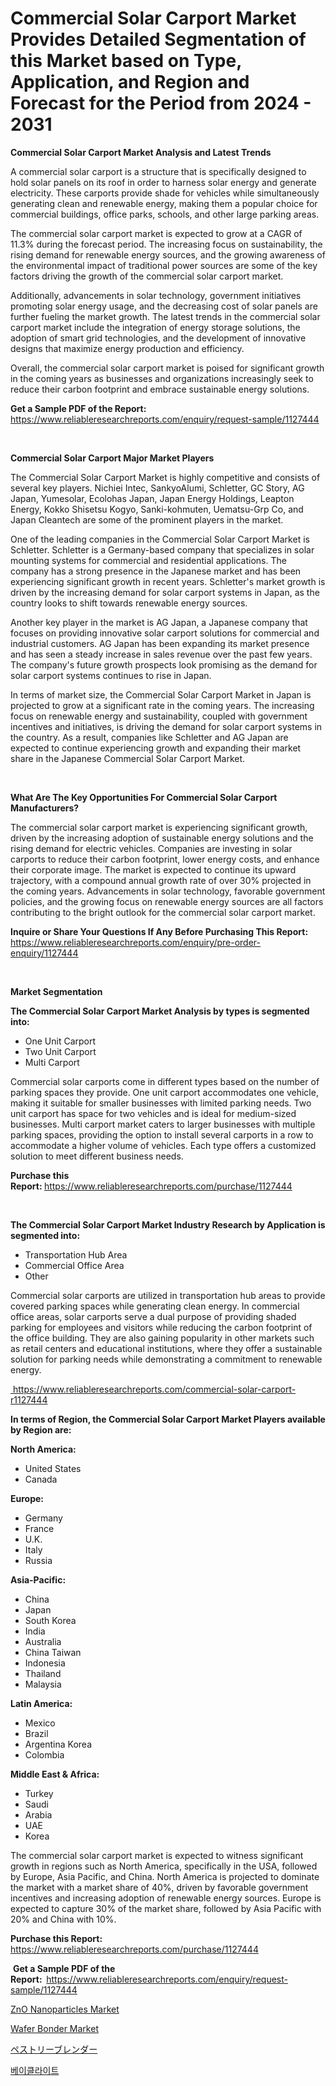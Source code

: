 <p><h1>Commercial Solar Carport Market Provides Detailed Segmentation of this Market based on Type, Application, and Region and Forecast for the Period from 2024 - 2031</h1></p><p><strong>Commercial Solar Carport Market Analysis and Latest Trends</strong></p>
<p><p>A commercial solar carport is a structure that is specifically designed to hold solar panels on its roof in order to harness solar energy and generate electricity. These carports provide shade for vehicles while simultaneously generating clean and renewable energy, making them a popular choice for commercial buildings, office parks, schools, and other large parking areas.</p><p>The commercial solar carport market is expected to grow at a CAGR of 11.3% during the forecast period. The increasing focus on sustainability, the rising demand for renewable energy sources, and the growing awareness of the environmental impact of traditional power sources are some of the key factors driving the growth of the commercial solar carport market.</p><p>Additionally, advancements in solar technology, government initiatives promoting solar energy usage, and the decreasing cost of solar panels are further fueling the market growth. The latest trends in the commercial solar carport market include the integration of energy storage solutions, the adoption of smart grid technologies, and the development of innovative designs that maximize energy production and efficiency.</p><p>Overall, the commercial solar carport market is poised for significant growth in the coming years as businesses and organizations increasingly seek to reduce their carbon footprint and embrace sustainable energy solutions.</p></p>
<p><strong>Get a Sample PDF of the Report:&nbsp;</strong> <a href="https://www.reliableresearchreports.com/enquiry/request-sample/1127444">https://www.reliableresearchreports.com/enquiry/request-sample/1127444</a></p>
<p>&nbsp;</p>
<p><strong>Commercial Solar Carport Major Market Players</strong></p>
<p><p>The Commercial Solar Carport Market is highly competitive and consists of several key players. Nichiei Intec, SankyoAlumi, Schletter, GC Story, AG Japan, Yumesolar, Ecolohas Japan, Japan Energy Holdings, Leapton Energy, Kokko Shisetsu Kogyo, Sanki-kohmuten, Uematsu-Grp Co, and Japan Cleantech are some of the prominent players in the market.</p><p>One of the leading companies in the Commercial Solar Carport Market is Schletter. Schletter is a Germany-based company that specializes in solar mounting systems for commercial and residential applications. The company has a strong presence in the Japanese market and has been experiencing significant growth in recent years. Schletter's market growth is driven by the increasing demand for solar carport systems in Japan, as the country looks to shift towards renewable energy sources.</p><p>Another key player in the market is AG Japan, a Japanese company that focuses on providing innovative solar carport solutions for commercial and industrial customers. AG Japan has been expanding its market presence and has seen a steady increase in sales revenue over the past few years. The company's future growth prospects look promising as the demand for solar carport systems continues to rise in Japan.</p><p>In terms of market size, the Commercial Solar Carport Market in Japan is projected to grow at a significant rate in the coming years. The increasing focus on renewable energy and sustainability, coupled with government incentives and initiatives, is driving the demand for solar carport systems in the country. As a result, companies like Schletter and AG Japan are expected to continue experiencing growth and expanding their market share in the Japanese Commercial Solar Carport Market.</p></p>
<p>&nbsp;</p>
<p><strong>What Are The Key Opportunities For Commercial Solar Carport Manufacturers?</strong></p>
<p><p>The commercial solar carport market is experiencing significant growth, driven by the increasing adoption of sustainable energy solutions and the rising demand for electric vehicles. Companies are investing in solar carports to reduce their carbon footprint, lower energy costs, and enhance their corporate image. The market is expected to continue its upward trajectory, with a compound annual growth rate of over 30% projected in the coming years. Advancements in solar technology, favorable government policies, and the growing focus on renewable energy sources are all factors contributing to the bright outlook for the commercial solar carport market.</p></p>
<p><strong>Inquire or Share Your Questions If Any Before Purchasing This Report:</strong> <a href="https://www.reliableresearchreports.com/enquiry/pre-order-enquiry/1127444">https://www.reliableresearchreports.com/enquiry/pre-order-enquiry/1127444</a></p>
<p>&nbsp;</p>
<p><strong>Market Segmentation</strong></p>
<p><strong>The Commercial Solar Carport Market Analysis by types is segmented into:</strong></p>
<p><ul><li>One Unit Carport</li><li>Two Unit Carport</li><li>Multi Carport</li></ul></p>
<p><p>Commercial solar carports come in different types based on the number of parking spaces they provide. One unit carport accommodates one vehicle, making it suitable for smaller businesses with limited parking needs. Two unit carport has space for two vehicles and is ideal for medium-sized businesses. Multi carport market caters to larger businesses with multiple parking spaces, providing the option to install several carports in a row to accommodate a higher volume of vehicles. Each type offers a customized solution to meet different business needs.</p></p>
<p><strong>Purchase this Report:&nbsp;</strong><a href="https://www.reliableresearchreports.com/purchase/1127444">https://www.reliableresearchreports.com/purchase/1127444</a></p>
<p>&nbsp;</p>
<p><strong>The Commercial Solar Carport Market Industry Research by Application is segmented into:</strong></p>
<p><ul><li>Transportation Hub Area</li><li>Commercial Office Area</li><li>Other</li></ul></p>
<p><p>Commercial solar carports are utilized in transportation hub areas to provide covered parking spaces while generating clean energy. In commercial office areas, solar carports serve a dual purpose of providing shaded parking for employees and visitors while reducing the carbon footprint of the office building. They are also gaining popularity in other markets such as retail centers and educational institutions, where they offer a sustainable solution for parking needs while demonstrating a commitment to renewable energy.</p></p>
<p><a href="https://www.reliableresearchreports.com/commercial-solar-carport-r1127444">&nbsp;https://www.reliableresearchreports.com/commercial-solar-carport-r1127444</a></p>
<p><strong>In terms of Region, the Commercial Solar Carport Market Players available by Region are:</strong></p>
<p>
    <p> <strong> North America: </strong>
        <ul>
            <li>United States</li>
            <li>Canada</li>
        </ul>
        </p> 
    <p> <strong> Europe: </strong>
        <ul>
            <li>Germany</li>
            <li>France</li>
            <li>U.K.</li>
            <li>Italy</li>
            <li>Russia</li>
        </ul>
        </p> 
    <p> <strong> Asia-Pacific: </strong>
        <ul>
            <li>China</li>
            <li>Japan</li>
            <li>South Korea</li>
            <li>India</li>
            <li>Australia</li>
            <li>China Taiwan</li>
            <li>Indonesia</li>
            <li>Thailand</li>
            <li>Malaysia</li>
        </ul>
        </p> 
    <p> <strong> Latin America: </strong>
        <ul>
            <li>Mexico</li>
            <li>Brazil</li>
            <li>Argentina Korea</li>
            <li>Colombia</li>
        </ul>
        </p> 
    <p> <strong> Middle East & Africa: </strong>
        <ul>
            <li>Turkey</li>
            <li>Saudi</li>
            <li>Arabia</li>
            <li>UAE</li>
            <li>Korea</li>
        </ul>
    </p>
    </p>
<p><p>The commercial solar carport market is expected to witness significant growth in regions such as North America, specifically in the USA, followed by Europe, Asia Pacific, and China. North America is projected to dominate the market with a market share of 40%, driven by favorable government incentives and increasing adoption of renewable energy sources. Europe is expected to capture 30% of the market share, followed by Asia Pacific with 20% and China with 10%.</p></p>
<p><strong>Purchase this Report: </strong><a href="https://www.reliableresearchreports.com/purchase/1127444">https://www.reliableresearchreports.com/purchase/1127444</a></p>
<p>&nbsp;<strong>Get a Sample PDF of the Report:&nbsp;&nbsp;</strong><a href="https://www.reliableresearchreports.com/enquiry/request-sample/1127444">https://www.reliableresearchreports.com/enquiry/request-sample/1127444</a></p>
<p><strong></strong></p>
<p><p><a href="https://www.linkedin.com/pulse/zno-nanoparticles-market-size-trends-growth-outlook-forecasted-bnt9c?trackingId=fgGjvLFF9Okop4Ybp6o%2FvA%3D%3D">ZnO Nanoparticles Market</a></p><p><a href="https://www.linkedin.com/pulse/wafer-bonder-market-size-cagr-trends-2024-2030-venture-analytics-jaoqf?trackingId=wsIWDJ9qY1Y8L3%2BKC2hmvw%3D%3D">Wafer Bonder Market</a></p><p><a href="https://medium.com/@russellrodriguez2727/%E3%83%9A%E3%82%B9%E3%83%88%E3%83%AA%E3%83%BC%E3%83%96%E3%83%AC%E3%83%B3%E3%83%80%E3%83%BC%E3%83%9E%E3%83%BC%E3%82%B1%E3%83%83%E3%83%88-%E7%A8%AE%E9%A1%9E-%E3%82%A2%E3%83%97%E3%83%AA%E3%82%B1%E3%83%BC%E3%82%B7%E3%83%A7%E3%83%B3-%E5%9C%B0%E7%90%86%E3%81%AB%E3%82%88%E3%82%8B%E5%8C%85%E6%8B%AC%E7%9A%84%E8%A9%95%E4%BE%A1-be65432f8973">ペストリーブレンダー</a></p><p><a href="https://medium.com/@emmareed1901/%EB%B0%94%EC%9D%B4%EC%BC%88%EB%9D%BC%EC%9D%B4%ED%8A%B8-%EC%8B%9C%EC%9E%A5-%EC%A0%84%EB%A7%9D-%EC%82%B0%EC%97%85-%EA%B0%9C%EC%9A%94-%EB%B0%8F-%EC%98%88%EC%B8%A1-2024%EB%85%84%EB%B6%80%ED%84%B0-2031%EB%85%84-b9e0a81bc67d">베이클라이트</a></p></p>